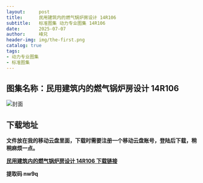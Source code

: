 ```yaml
---
layout:     post
title:      民用建筑内的燃气锅炉房设计 14R106
subtitle:   标准图集 动力专业图集 14R106
date:       2025-07-07
author:     峰兄
header-img: img/the-first.png
catalog: true
tags:
- 动力专业图集
- 标准图集
---
```

## 图集名称：民用建筑内的燃气锅炉房设计 14R106
![封面](https://pic1.imgdb.cn/item/6867954f58cb8da5c88fcc05.jpg)


## 下载地址 ##
**文件放在我的移动云盘里面，下载时需要注册一个移动云盘账号，登陆后下载，稍稍麻烦一点。**  
  
[**民用建筑内的燃气锅炉房设计 14R106 下载链接**](https://caiyun.139.com/w/i/2nQQTxKTzQJ9m)


**提取码 nw9q**

